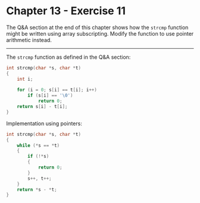 # Chapter 13 - Exercise 11

The Q&A section at the end of this chapter shows how the `strcmp` function might
be written using array subscripting.  Modify the function to use pointer
arithmetic instead.


---

The `strcmp` function as defined in the Q&A section:

```C
int strcmp(char *s, char *t)
{
    int i;
    
    for (i = 0; s[i] == t[i]; i++)
        if (s[i] == '\0')
            return 0;
    return s[i] - t[i];
}
```

Implementation using pointers:

```C
int strcmp(char *s, char *t)
{
    while (*s == *t)
    {
        if (!*s)
        {
            return 0;
        }
        s++, t++;
    }
    return *s - *t;
}
```
